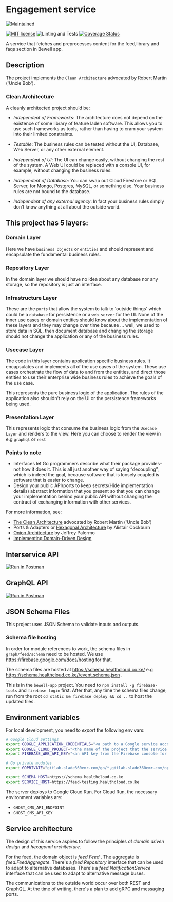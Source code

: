 # Engagement service

[![Maintained](https://img.shields.io/badge/Maintained-Actively-informational.svg?style=for-the-badge)](https://shields.io/)

[![MIT license](https://img.shields.io/badge/license-MIT-brightgreen.svg)](https://opensource.org/licenses/MIT) ![Linting and Tests](https://github.com/savannahghi/engagement/actions/workflows/ci.yml/badge.svg)
[![Coverage Status](https://coveralls.io/repos/github/savannahghi/engagement/badge.svg?branch=develop)](https://coveralls.io/github/savannahghi/engagement?branch=develop)

A service that fetches and preprocesses content for the feed,library and faqs section in Bewell app.

## Description

The project implements the `Clean Architecture` advocated by
Robert Martin ('Uncle Bob').

### Clean Architecture

A cleanly architected project should be:

- _Independent of Frameworks_: The architecture does not depend on the
  existence of some library of feature laden software. This allows you to use
  such frameworks as tools, rather than having to cram your system into their
  limited constraints.

- _Testable_: The business rules can be tested without the UI, Database,
  Web Server, or any other external element.

- _Independent of UI_: The UI can change easily, without changing the rest of
  the system. A Web UI could be replaced with a console UI, for example,
  without changing the business rules.

- _Independent of Database_: You can swap out Cloud Firestore or SQL Server,
  for Mongo, Postgres, MySQL, or something else. Your business rules are not
  bound to the database.

- _Independent of any external agency_: In fact your business rules simply
  don’t know anything at all about the outside world.

## This project has 5 layers:

### Domain Layer

Here we have `business objects` or `entities` and should represent and
encapsulate the fundamental business rules.

### Repository Layer

In the domain layer we should have no idea about any database nor any storage,
so the repository is just an interface.

### Infrastructure Layer

These are the `ports` that allow the system to talk to 'outside things' which
could be a `database` for persistence or a `web server` for the UI. None of
the inner use cases or domain entities should know about the implementation of
these layers and they may change over time because ... well, we used to store
data in SQL, then document database and changing the storage should not change
the application or any of the business rules.

### Usecase Layer

The code in this layer contains application specific business rules. It
encapsulates and implements all of the use cases of the system. These use cases
orchestrate the flow of data to and from the entities, and direct those
entities to use their enterprise wide business rules to achieve the goals of
the use case.

This represents the pure business logic of the application.
The rules of the application also shouldn't rely on the UI or the persistence
frameworks being used.

### Presentation Layer

This represents logic that consume the business logic from the `Usecase Layer`
and renders to the view. Here you can choose to render the view in e.g
`graphql` or `rest`

### Points to note

- Interfaces let Go programmers describe what their package provides–not how it does it. This is all just another way of saying “decoupling”, which is indeed the goal, because software that is loosely coupled is software that is easier to change.
- Design your public API/ports to keep secrets(Hide implementation details)
  abstract information that you present so that you can change your implementation behind your public API without changing the contract of exchanging information with other services.

For more information, see:

- [The Clean Architecture](https://blog.8thlight.com/uncle-bob/2012/08/13/the-clean-architecture.html) advocated by Robert Martin ('Uncle Bob')
- Ports & Adapters or [Hexagonal Architecture](http://alistair.cockburn.us/Hexagonal+architecture) by Alistair Cockburn
- [Onion Architecture](http://jeffreypalermo.com/blog/the-onion-architecture-part-1/) by Jeffrey Palermo
- [Implementing Domain-Driven Design](http://www.amazon.com/Implementing-Domain-Driven-Design-Vaughn-Vernon/dp/0321834577)

## Interservice API

[![Run in Postman](https://run.pstmn.io/button.svg)](https://app.getpostman.com/run-collection/d023a368982c38ed7c66)

## GraphQL API

[![Run in Postman](https://run.pstmn.io/button.svg)](https://app.getpostman.com/run-collection/0f20d40221953b0b6708)

## JSON Schema Files

This project uses JSON Schema to validate inputs and outputs.

### Schema file hosting

In order for module references to work, the schema files in
`graph/feed/schema` need to be hosted. We use
https://firebase.google.com/docs/hosting for that.

The schema files are hosted at https://schema.healthcloud.co.ke/
e.g https://schema.healthcloud.co.ke//event.schema.json .

This is in the `bewell-app` project. You need to
`npm install -g firebase-tools` and `firebase login` first. After that,
any time the schema files change, run from the root `cd static && firebase deploy && cd ..` to host the
updated files.

## Environment variables

For local development, you need to _export_ the following env vars:

```bash
# Google Cloud Settings
export GOOGLE_APPLICATION_CREDENTIALS="<a path to a Google service account JSON file>"
export GOOGLE_CLOUD_PROJECT="<the name of the project that the service account above belongs to>"
export FIREBASE_WEB_API_KEY="<an API key from the Firebase console for the project mentioned above>"

# Go private modules
export GOPRIVATE="gitlab.slade360emr.com/go/*,gitlab.slade360emr.com/optimalhealth/*"

export SCHEMA_HOST=https://schema.healthcloud.co.ke
export SERVICE_HOST=https://feed-testing.healthcloud.co.ke
```

The server deploys to Google Cloud Run. For Cloud Run, the necessary environment
variables are:

- `GHOST_CMS_API_ENDPOINT`
- `GHOST_CMS_API_KEY`

## Service architecture

The design of this service aspires to follow the principles of _domain driven
design_ and _hexagonal architecture_.

For the feed, the domain object is _feed.Feed_ . The aggregate is
_feed.FeedAggregate_. There's a _feed.Repository_ interface that can be used
to adapt to alternative databases. There's a _feed.NotificationService_
interface that can be used to adapt to alternative message buses.

The communications to the outside world occur over both REST and GraphQL. At
the time of writing, there's a plan to add gRPC and messaging ports.
